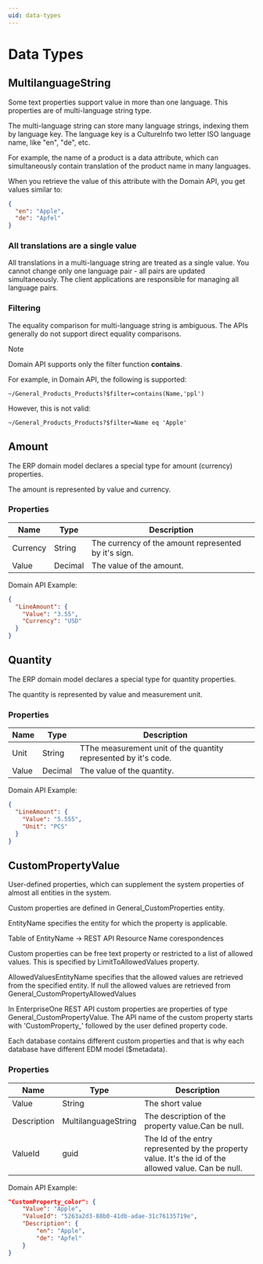 ```yaml
---
uid: data-types
---
```

# Data Types

## MultilanguageString

Some text properties support value in more than one language.
This properties are of multi-language string type.

The multi-language string can store many language strings, indexing them by language key.
The language key is a CultureInfo two letter ISO language name, like "en", "de", etc.

For example, the name of a product is a data attribute, which can simultaneously contain translation of the product name in many languages.

When you retrieve the value of this attribute with the Domain API, you get values similar to:

```json
{
  "en": "Apple",
  "de": "Apfel"
}
```

### All translations are a single value

All translations in a multi-language string are treated as a single value.
You cannot change only one language pair - all pairs are updated simultaneously.
The client applications are responsible for managing all language pairs.

### Filtering

The equality comparison for multi-language string is ambiguous.
The APIs generally do not support direct equality comparisons.

> [!note]
> Domain API supports only the filter function **contains**.

For example, in Domain API, the following is supported:

    ~/General_Products_Products?$filter=contains(Name,'ppl')  
    
However, this is not valid:

    ~/General_Products_Products?$filter=Name eq 'Apple'  

## Amount

The ERP domain model declares a special type for amount (currency) properties.

The amount is represented by value and currency.

### Properties

| Name | Type | Description |
| --- | --- | --- |
| Currency | String | The currency of the amount represented by it's sign. |
| Value | Decimal | The value of the amount. |

Domain API Example:  

```json
{
  "LineAmount": {
    "Value": "3.55",
    "Currency": "USD"
  }
}
```

## Quantity

The ERP domain model declares a special type for quantity properties.

The quantity is represented by value and measurement unit.

### Properties

| Name | Type | Description |
| --- | --- | --- |
| Unit | String | TThe measurement unit of the quantity represented by it's code. |
| Value | Decimal | The value of the quantity. |

Domain API Example:  

```json
{
  "LineAmount": {
    "Value": "5.555",
    "Unit": "PCS"
  }
}
```

## CustomPropertyValue

User-defined properties, which can supplement the system properties of almost all entities in the system.

Custom properties are defined in General_CustomProperties entity.

EntityName specifies the entity for which the property is applicable.

Table of EntityName -> REST API Resource Name corespondences

Custom properties can be free text property or restricted to a list of allowed values. This is specified by LimitToAllowedValues property.

AllowedValuesEntityName specifies that the allowed values are retrieved from the specified entity. If null the allowed values are retrieved from General_CustomPropertyAllowedValues

In EnterpriseOne REST API custom properties are properties of type General_CustomPropertyValue. The API name of the custom property starts with 'CustomProperty_' followed by the user defined property code.

Each database contains different custom properties and that is why each database have different EDM model ($metadata).

### Properties

| Name | Type | Description |
| --- | --- | --- |
| Value | String | The short value |
| Description | MultilanguageString | The description of the property value.Can be null. |
| ValueId | guid | The Id of the entry represented by the property value. It's the id of the allowed value. Can be null. |

Domain API Example:  

```json
"CustomProperty_color": {
    "Value": "Apple",
    "ValueId": "5263a2d3-88b0-41db-adae-31c76135719e",
    "Description": {
        "en": "Apple",
        "de": "Apfel"
    }
}
```

